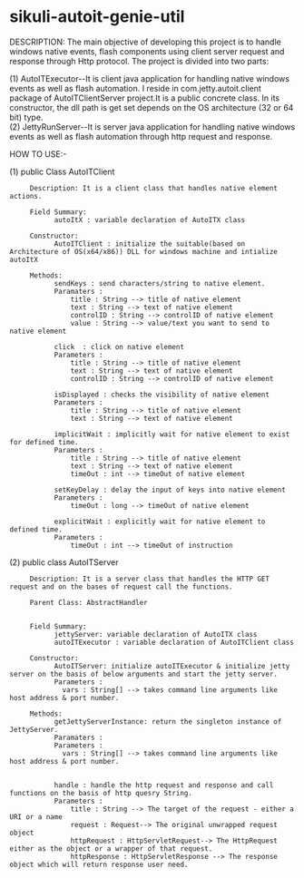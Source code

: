 # sikuli-autoit-genie-util

DESCRIPTION:
The main objective of developing this project is to handle windows native events, flash components using client server request and response through Http protocol. The project is divided into two parts:

(1) AutoITExecutor--It is client java application for handling native windows events as well as flash automation. I reside in com.jetty.autoit.client package of AutoITClientServer project.It is a public concrete class. In its constructor, the dll path is get set depends on the OS architecture (32 or 64 bit) type.  
(2) JettyRunServer--It is server java application for handling native windows events as well as flash automation through http request and response.

HOW TO USE:-

(1)   public Class AutoITClient

         Description: It is a client class that handles native element actions.

         Field Summary:
               autoItX : variable declaration of AutoITX class

         Constructor:
               AutoITClient : initialize the suitable(based on Architecture of OS(x64/x86)) DLL for windows machine and intialize autoItX

         Methods:
               sendKeys : send characters/string to native element.
               Paramaters :
                   title : String --> title of native element
                   text : String --> text of native element
                   controlID : String --> controlID of native element
                   value : String --> value/text you want to send to native element
              
               click  : click on native element
               Parameters :
                   title : String --> title of native element
                   text : String --> text of native element
                   controlID : String --> controlID of native element
             
               isDisplayed : checks the visibility of native element
               Parameters :
                   title : String --> title of native element
                   text : String --> text of native element
             
               implicitWait : implicitly wait for native element to exist for defined time.
               Parameters :
                   title : String --> title of native element
                   text : String --> text of native element
                   timeOut : int --> timeOut of native element

               setKeyDelay : delay the input of keys into native element
               Parameters :
                   timeOut : long --> timeOut of native element

               explicitWait : explicitly wait for native element to defined time.
               Parameters :
                   timeOut : int --> timeOut of instruction


(2)  public class AutoITServer
    
         Description: It is a server class that handles the HTTP GET request and on the bases of request call the functions.

         Parent Class: AbstractHandler


         Field Summary:
               jettyServer: variable declaration of AutoITX class
               autoITExecutor : variable declaration of AutoITClient class 

         Constructor:
               AutoITServer: initialize autoITExecutor & initialize jetty server on the basis of below arguments and start the jetty server.
               Parameters :
                 vars : String[] --> takes command line arguments like host address & port number.   

         Methods:
               getJettyServerInstance: return the singleton instance of JettyServer.
               Paramaters :
               Parameters :
                 vars : String[] --> takes command line arguments like host address & port number.   

              
               handle : handle the http request and response and call functions on the basis of http quesry String. 
               Parameters :
                   title : String --> The target of the request - either a URI or a name
                   request : Request--> The original unwrapped request object
                   httpRequest : HttpServletRequest--> The HttpRequest either as the object or a wrapper of that request.
                   httpResponse : HttpServletResponse --> The response object which will return response user need.
                       